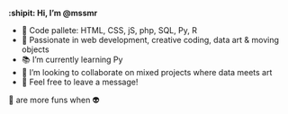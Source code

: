 **:shipit: Hi, I’m @mssmr**
- :art: Code pallete: HTML, CSS, jS, php, SQL, Py, R
- :construction_worker: Passionate in web development, creative coding, data art & moving objects
- :books: I’m currently learning Py
- :space_invader: I’m looking to collaborate on mixed projects where data meets art
- :postal_horn: Feel free to leave a message!

🤖 are more funs when 👽

<!---
mssmr/mssmr is a ✨ special ✨ repository because its `README.md` (this file) appears on your GitHub profile.
You can click the Preview link to take a look at your changes.
--->
